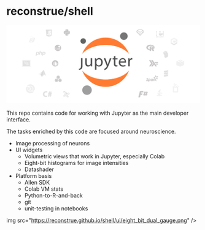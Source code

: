 # reconstrue/shell

![](./platform/readme_header.png)

This repo contains code for working with Jupyter as the main developer interface.

The tasks enriched by this code are focused around neuroscience.
- Image processing of neurons
- UI widgets
  - Volumetric views that work in Jupyter, especially Colab
  - Eight-bit histograms for image intensities
  - Datashader
- Platform basis 
  - Allen SDK
  - Colab VM stats
  - Python-to-R-and-back
  - git
  - unit-testing in notebooks
  
img src="https://reconstrue.github.io/shell/ui/eight_bit_dual_gauge.png" />
